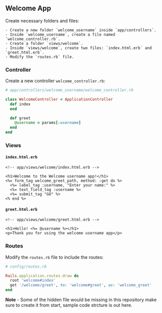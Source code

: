 ## Welcome App

Create necessary folders and files:

    - Create a new folder `welcome_username` inside `app/controllers`.
    - Inside `welcome_username`, create a file named `welcome_controller.rb`.
    - Create a folder `views/welcome`.
    - Inside `views/welcome`, create two files: `index.html.erb` and `greet.html.erb`.
    - Modify the `routes.rb` file.

### Controller

Create a new controller `welcome_controller.rb`:

```ruby
# app/controllers/welcome_username/welcome_controller.rb

class WelcomeController < ApplicationController
  def index
  end

  def greet
    @username = params[:username]
  end 
end
```

### Views

#### `index.html.erb`

```erb
<!-- app/views/welcome/index.html.erb -->

<h1>Welcome to the Welcome username app!</h1>
<%= form_tag welcome_greet_path, method: :get do %>
  <%= label_tag :username, "Enter your name:" %>
  <%= text_field_tag :username %>
  <%= submit_tag "GO" %>
<% end %>
```

#### `greet.html.erb`

```erb
<!-- app/views/welcome/greet.html.erb -->

<h1>Hello! <%= @username %></h1>
<p>Thank you for using the welcome username app</p>
```

### Routes

Modify the `routes.rb` file to include the routes:

```ruby
# config/routes.rb

Rails.application.routes.draw do
  root 'welcome#index'
  get '/welcome/greet', to: 'welcome#greet', as: 'welcome_greet'
end
```
**Note** - Some of the hidden file would be missing in this repository make sure to create it from start, sample code strcture is out here. 
